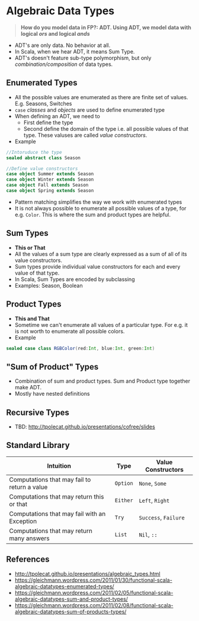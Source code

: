 # Algebraic Data Types


> **How do you model data in FP?: ADT. Using ADT, we model data with logical *ors* and logical *ands***

- ADT's are only data. No behavior at all.
- In Scala, when we hear ADT, it means Sum Type.
- ADT's doesn't feature sub-type polymorphism, but only *combination/composition* of data types.

## Enumerated Types

- All the possible values are enumerated as there are finite set of values. E.g. Seasons, Switches
- `case` *classes* and *objects* are used to define enumerated type
- When defining an ADT, we need to
  - First define the type
  - Second define the domain of the type i.e. all possible values of that type. These valuses are called *value constructors*.
- Example

```scala
//Intoruduce the type
sealed abstract class Season

//Define value constructors
case object Summer extends Season
case object Winter extends Season
case object Fall extends Season
case object Spring extends Season
```
- Pattern matching simplifies the way we work with enumerated types
- It is not always possible to enumerate all possible values of a type, for e.g. `Color`. This is where the sum and product types are helpful.

## Sum Types

- **This or That**
- All the values of a sum type are clearly expressed as a sum of all of its value constructors.
- Sum types provide individual value constructors for each and every value of that type.
- In Scala, Sum Types are encoded by subclassing
-  Examples: Season, Boolean

## Product Types

- **This and That**
- Sometime we can't enumerate all values of a particular type. For e.g. it is not worth to enumerate all possible colors.
- Example

```scala
sealed case class RGBColor(red:Int, blue:Int, green:Int)
```

## "Sum of Product" Types

- Combination of sum and product types. Sum and Product type together make ADT.
- Mostly have nested definitions

## Recursive Types

- TBD: http://tpolecat.github.io/presentations/cofree/slides

## Standard Library

| Intuition | Type | Value Constructors |
| -- | -- | -- |
| Computations that may fail to return a value | `Option` | `None`, `Some` |
| Computations that may return this or that | `Either` | `Left`, `Right` |
| Computations that may fail with an Exception | `Try` | `Success`, `Failure` |
| Computations that may return many answers | `List` | `Nil`, `::` |


## References

- http://tpolecat.github.io/presentations/algebraic_types.html
- https://gleichmann.wordpress.com/2011/01/30/functional-scala-algebraic-datatypes-enumerated-types/
- https://gleichmann.wordpress.com/2011/02/05/functional-scala-algebraic-datatypes-sum-and-product-types/
- https://gleichmann.wordpress.com/2011/02/08/functional-scala-algebraic-datatypes-sum-of-products-types/